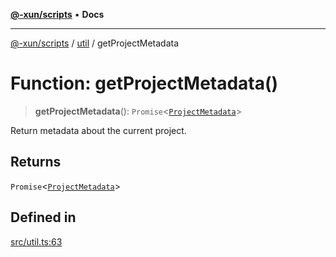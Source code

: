 [**@-xun/scripts**](../../README.md) • **Docs**

***

[@-xun/scripts](../../README.md) / [util](../README.md) / getProjectMetadata

# Function: getProjectMetadata()

> **getProjectMetadata**(): `Promise`\<[`ProjectMetadata`](../type-aliases/ProjectMetadata.md)\>

Return metadata about the current project.

## Returns

`Promise`\<[`ProjectMetadata`](../type-aliases/ProjectMetadata.md)\>

## Defined in

[src/util.ts:63](https://github.com/Xunnamius/xscripts/blob/a81742e25e05086f0ea05fd2898f977d0cd4c168/src/util.ts#L63)
